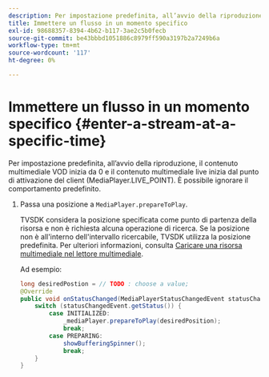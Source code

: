 ```yaml
---
description: Per impostazione predefinita, all’avvio della riproduzione, il contenuto multimediale VOD inizia da 0 e il contenuto multimediale live inizia dal punto di attivazione del client (MediaPlayer.LIVE_POINT). È possibile ignorare il comportamento predefinito.
title: Immettere un flusso in un momento specifico
exl-id: 98688357-8394-4b62-b117-3ae2c5b0fecb
source-git-commit: be43bbbd1051886c8979ff590a3197b2a7249b6a
workflow-type: tm+mt
source-wordcount: '117'
ht-degree: 0%

---
```


# Immettere un flusso in un momento specifico {#enter-a-stream-at-a-specific-time}

Per impostazione predefinita, all’avvio della riproduzione, il contenuto multimediale VOD inizia da 0 e il contenuto multimediale live inizia dal punto di attivazione del client (MediaPlayer.LIVE_POINT). È possibile ignorare il comportamento predefinito.

1. Passa una posizione a `MediaPlayer.prepareToPlay`.

   TVSDK considera la posizione specificata come punto di partenza della risorsa e non è richiesta alcuna operazione di ricerca. Se la posizione non è all&#39;interno dell&#39;intervallo ricercabile, TVSDK utilizza la posizione predefinita. Per ulteriori informazioni, consulta [Caricare una risorsa multimediale nel lettore multimediale](../../../tvsdk-3x-android-prog/android-3x-content-playback-options-android2/mediaplayer-initialize-for-video/android-3x-media-resource-load.md).

   Ad esempio:

   ```java
   long desiredPostion = // TODO : choose a value; 
   @Override 
   public void onStatusChanged(MediaPlayerStatusChangedEvent statusChangedEvent) {   
       switch (statusChangedEvent.getStatus()) { 
           case INITIALIZED: 
               _mediaPlayer.prepareToPlay(desiredPosition); 
               break; 
           case PREPARING: 
               showBufferingSpinner(); 
               break; 
       } 
   }
   ```
